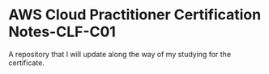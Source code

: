 # AWS Cloud Practitioner Certification Notes-CLF-C01
 A repository that I will update along the way of my studying for the certificate.
